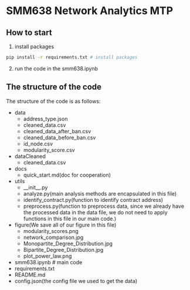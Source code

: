 # SMM638 Network Analytics MTP
## How to start
1. install packages
```bash
pip install -r requirements.txt # install packages
```
2. run the code in the smm638.ipynb

## The structure of the code
The structure of the code is as follows:
- data
  - address_type.json
  - cleaned_data.csv
  - cleaned_data_after_ban.csv
  - cleaned_data_before_ban.csv
  - id_node.csv
  - modularity_score.csv
- dataCleaned
  - cleaned_data.csv
- docs
  - quick_start.md(doc for cooperation)
- utils
  - \_\_init\_\_.py
  - analyze.py(main analysis methods are encapsulated in this file)
  - identify_contract.py(function to identify contract address)
  - preprocess.py(function to preprocess data, since we already have the processed data in the data file, we do not need to apply functions in this file in our main code.)
- figure(We save all of our figure in this file)
  - modularity_scores.png
  - network_comparison.jpg
  - Monopartite_Degree_Distribution.jpg
  - Bipartite_Degree_Distribution.jpg
  - plot_power_law.png
- smm638.ipynb # main code
- requirements.txt
- README.md
- config.json(the config file we used to get the data)

